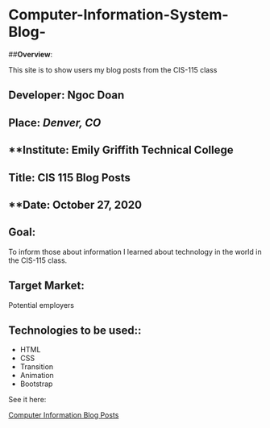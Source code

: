 # Computer-Information-System-Blog-

##**Overview**:


This site is to show users my blog posts from the CIS-115 class

## **Developer**: Ngoc Doan
## **Place:** *Denver, CO*
## **Institute: Emily Griffith Technical College
## **Title**: CIS 115 Blog Posts 
## **Date: October 27, 2020

## **Goal**:
To inform those about information I learned about technology in the world in the CIS-115 class.

## **Target Market**: 
Potential employers

## **Technologies to be used:**:
* HTML
* CSS
* Transition
* Animation
* Bootstrap


See it here: 

[Computer Information Blog Posts ](https://ndoan24.github.io/Computer-Information-BLog-/)
